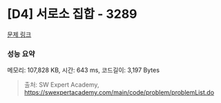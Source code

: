 # [D4] 서로소 집합 - 3289 

[문제 링크](https://swexpertacademy.com/main/code/problem/problemDetail.do?contestProbId=AWBJKA6qr2oDFAWr) 

### 성능 요약

메모리: 107,828 KB, 시간: 643 ms, 코드길이: 3,197 Bytes



> 출처: SW Expert Academy, https://swexpertacademy.com/main/code/problem/problemList.do